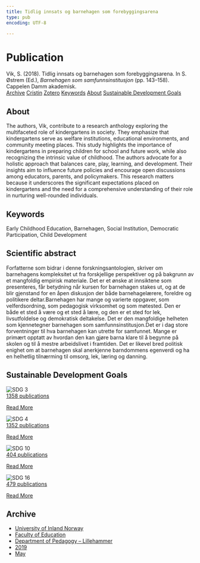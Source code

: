 ```yaml
---
title: Tidlig innsats og barnehagen som forebyggingsarena
type: pub
encoding: UTF-8

---
```

<h1>Publication</h1>
<article id="csl-bib-container-W37TN34L" class="csl-bib-container">
  <div class="csl-bib-body"> <div class="csl-entry">Vik, S. (2018). Tidlig innsats og barnehagen som forebyggingsarena. In S. Østrem (Ed.), <i>Barnehagen som samfunnsinstitusjon</i> (pp. 143–158). Cappelen Damm akademisk.</div> </div>
  <div class="csl-bib-buttons">
    <a href="#taxonomy-article-W37TN34L" alt="archive" class="csl-bib-button">Archive</a>
    <a href="https://app.cristin.no/results/show.jsf?id=1701334" alt="Cristin" class="csl-bib-button">Cristin</a>
    <a href="http://zotero.org/groups/5881554/items/W37TN34L" alt="Zotero" class="csl-bib-button">Zotero</a>
    <a href="#keywords-article-W37TN34L" alt="keywords" class="csl-bib-button">Keywords</a>
    <a href="#about-article-W37TN34L" alt="about_pub" class="csl-bib-button">About</a>
    <a href="#sdg-article-W37TN34L" alt="sdg" class="csl-bib-button">Sustainable Development Goals</a>
  </div>
  <div id="csl-bib-meta-container-W37TN34L"></div>
</article>
<div id="csl-bib-meta-W37TN34L" class="csl-bib-meta">
  <article id="about-article-W37TN34L" class="about_pub-article">
    <h1>About</h1>
    The authors, Vik, contribute to a research anthology exploring the multifaceted role of kindergartens in society. They emphasize that kindergartens serve as welfare institutions, educational environments, and community meeting places. This study highlights the importance of kindergartens in preparing children for school and future work, while also recognizing the intrinsic value of childhood. The authors advocate for a holistic approach that balances care, play, learning, and development. Their insights aim to influence future policies and encourage open discussions among educators, parents, and policymakers. This research matters because it underscores the significant expectations placed on kindergartens and the need for a comprehensive understanding of their role in nurturing well-rounded individuals.
  </article>
  <article id="keywords-article-W37TN34L" class="keywords-article">
    <h1>Keywords</h1>
    Early Childhood Education, Barnehagen, Social Institution, Democratic Participation, Child Development
  </article>
  <article id="abstract-article-W37TN34L" class="abstract-article">
    <h1>Scientific abstract</h1>
    Forfatterne som bidrar i denne forskningsantologien, skriver om barnehagens kompleksitet ut fra forskjellige perspektiver og på bakgrunn av et mangfoldig empirisk materiale. Det er et ønske at innsiktene som presenteres, får betydning når kursen for barnehagen stakes ut, og at de blir gjenstand for en åpen diskusjon der både barnehagelærere, foreldre og politikere deltar.Barnehagen har mange og varierte oppgaver, som velferdsordning, som pedagogisk virksomhet og som møtested. Den er både et sted å være og et sted å lære, og den er et sted for lek, livsutfoldelse og demokratisk deltakelse. Det er den mangfoldige helheten som kjennetegner barnehagen som samfunnsinstitusjon.Det er i dag store forventninger til hva barnehagen kan utrette for samfunnet. Mange er primært opptatt av hvordan den kan gjøre barna klare til å begynne på skolen og til å mestre arbeidslivet i framtiden. Det er likevel bred politisk enighet om at barnehagen skal anerkjenne barndommens egenverdi og ha en helhetlig tilnærming til omsorg, lek, læring og danning.
  </article>
  <article id="sdg-article-W37TN34L" class="sdg-article">
    <h1>Sustainable Development Goals</h1>
    <div class="sdg-container"><div id="sdg3" class="sdg">
        <img src="{{< params subfolder >}}images/sdg/sdg03_en.png" class="image" alt="SDG 3">
        <div class="sdg-overlay">
          <a href="{{< params subfolder >}}en/archive/?sdg=3#archive" class="sdg-publication-count"><span>1358</span> publications</a>
          <p><a href="https://sdgs.un.org/goals/goal3" class="sdg-read-more">Read More</a></p>
        </div>
      </div> <div id="sdg4" class="sdg">
        <img src="{{< params subfolder >}}images/sdg/sdg04_en.png" class="image" alt="SDG 4">
        <div class="sdg-overlay">
          <a href="{{< params subfolder >}}en/archive/?sdg=4#archive" class="sdg-publication-count"><span>1352</span> publications</a>
          <p><a href="https://sdgs.un.org/goals/goal4" class="sdg-read-more">Read More</a></p>
        </div>
      </div> <div id="sdg10" class="sdg">
        <img src="{{< params subfolder >}}images/sdg/sdg10_en.png" class="image" alt="SDG 10">
        <div class="sdg-overlay">
          <a href="{{< params subfolder >}}en/archive/?sdg=10#archive" class="sdg-publication-count"><span>404</span> publications</a>
          <p><a href="https://sdgs.un.org/goals/goal10" class="sdg-read-more">Read More</a></p>
        </div>
      </div> <div id="sdg16" class="sdg">
        <img src="{{< params subfolder >}}images/sdg/sdg16_en.png" class="image" alt="SDG 16">
        <div class="sdg-overlay">
          <a href="{{< params subfolder >}}en/archive/?sdg=16#archive" class="sdg-publication-count"><span>479</span> publications</a>
          <p><a href="https://sdgs.un.org/goals/goal16" class="sdg-read-more">Read More</a></p>
        </div>
      </div></div>
  </article>
  <article id="taxonomy-article-W37TN34L" class="taxonomy-article">
    <h1>Archive</h1>
    <ul>
      <li><a href="{{< params subfolder >}}en/archive/?key=3DCRN523">University of Inland Norway</a></li>
      <li><a href="{{< params subfolder >}}en/archive/?key=WYNZA47F">Faculty of Education</a></li>
      <li><a href="{{< params subfolder >}}en/archive/?key=L8MA547R">Department of Pedagogy – Lillehammer</a></li>
      <li><a href="{{< params subfolder >}}en/archive/?key=GVCKFHWP">2019</a></li>
      <li><a href="{{< params subfolder >}}en/archive/?key=6A2KNPMF">May</a></li>
    </ul>
  </article>
</div>
